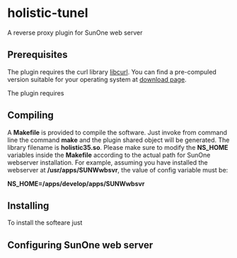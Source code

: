 # holistic-tunel #

A reverse proxy plugin for SunOne web server

## Prerequisites ##

The plugin requires the curl library [libcurl](http://curl.haxx.se/libcurl/). You can find a pre-compuled version suitable for your operating system at [download page](http://curl.haxx.se/download.html).

The plugin requires 

## Compiling ##

A **Makefile** is provided to compile the software. Just invoke from command line the command **make** and the plugin shared object will be generated. The library filename is **holistic35.so**. Please make sure to modify the **NS_HOME** variables inside the **Makefile** according to the actual path for SunOne webserver installation. For example, assuming you have installed the webserver at **/usr/apps/SUNWwbsvr**, the value of config variable must be:

**NS_HOME=/apps/develop/apps/SUNWwbsvr**


## Installing ##

To install the softeare just 

## Configuring SunOne web server ##
